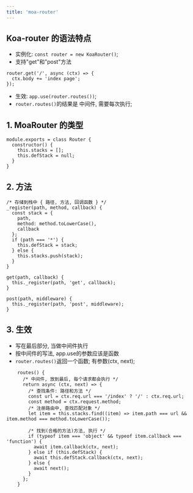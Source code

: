 ```yaml
---
title: 'moa-router'
---
```


## Koa-router 的语法特点

* 实例化: `const router = new KoaRouter()`; 
* 支持"get"和"post"方法

```JS
router.get('/', async (ctx) => {
  ctx.body += 'index page';
});
```

* 生效: `app.use(router.routes())`; 
* `router.routes()`的结果是 中间件, 需要每次执行; 

## 1. MoaRouter 的类型

```JS
module.exports = class Router {
  constructor() {
    this.stacks = [];
    this.defStack = null;
  }
}
```

## 2. 方法

```JS
/* 存储到栈中 { 路径, 方法, 回调函数 } */
_register(path, method, callback) {
  const stack = {
    path,
    method: method.toLowerCase(),
    callback
  };
  if (path === '*') {
    this.defStack = stack;
  } else {
    this.stacks.push(stack);
  }
}
```

```JS
get(path, callback) {
  this._register(path, 'get', callback);
}

post(path, middleware) {
  this._register(path, 'post', middleware);
}
```

## 3. 生效

* 写在最后部分, 当做中间件执行
* 按中间件的写法, app.use的参数应该是函数
* `router.routes()`返回一个函数; 有参数(ctx, next); 

```JS
	routes() {
	  /* 中间件, 放到最后, 每个请求都会执行 */
	  return async (ctx, next) => {
	    /* 查找条件: 路径和方法 */
	    const url = ctx.req.url === '/index' ? '/' : ctx.req.url;
	    const method = ctx.request.method;
	    /* 注册路由中, 查找匹配对象 */
	    let item = this.stacks.find((item) => item.path === url && item.method === method.toLowerCase());

	    /* 找到(合格的方法)方法, 执行 */
	    if (typeof item === 'object' && typeof item.callback === 'function') {
	      await item.callback(ctx, next);
	    } else if (this.defStack) {
	      await this.defStack.callback(ctx, next);
	    } else {
	      await next();
	    }
	  };
	}
```
